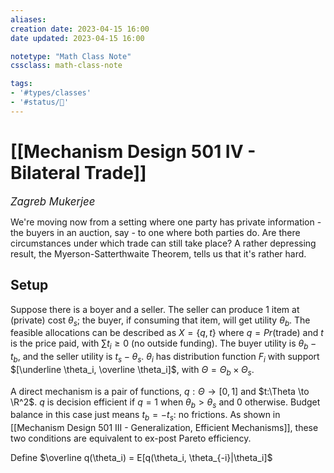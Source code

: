 ```yaml
---
aliases:
creation date: 2023-04-15 16:00
date updated: 2023-04-15 16:00

notetype: "Math Class Note"
cssclass: math-class-note

tags: 
- '#types/classes'
- '#status/🚧'
---
```


# [[Mechanism Design 501 IV - Bilateral Trade]]
<span style = "font-size:120%"><i >Zagreb Mukerjee </i></span>

We're moving now from a setting where one party has private information - the buyers in an auction, say - to one where both parties do. Are there circumstances under which trade can still take place? A rather depressing result, the Myerson-Satterthwaite Theorem, tells us that it's rather hard. 

## Setup
Suppose there is a boyer and a seller. The seller can produce 1 item at (private) cost $\theta_s$; the buyer, if consuming that item, will get utility $\theta_b$. 
The feasible allocations can be described as $X = \{q, t\}$ where $q = Pr($trade$)$ and $t$ is the price paid, with $\sum t_i \geq 0$ (no outside funding). The buyer utility is $\theta_b - t_b$, and the seller utility is $t_s - \theta_s$. $\theta_i$ has distribution function $F_i$ with support $[\underline \theta_i, \overline \theta_i]$, with $\Theta = \Theta_b \times \Theta_s$. 

A direct mechanism is a pair of functions, $q: \Theta \to [0,1]$ and $t:\Theta \to \R^2$. $q$ is decision efficient if $q = 1$ when $\theta_b >\theta_s$ and $0$ otherwise. Budget balance in this case just means $t_b = -t_s$: no frictions. As shown in [[Mechanism Design 501 III - Generalization, Efficient Mechanisms]], these two conditions are equivalent to ex-post Pareto efficiency. 

Define $\overline q(\theta_i) = E[q(\theta_i, \theta_{-i}|\theta_i]$
